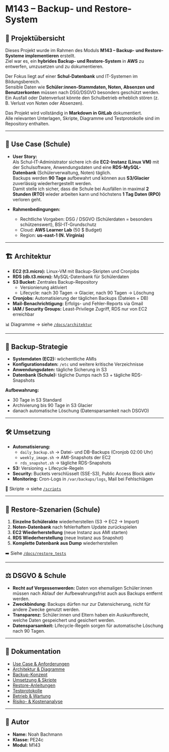 # M143 – Backup- und Restore-System

## 📌 Projektübersicht
Dieses Projekt wurde im Rahmen des Moduls **M143 – Backup- und Restore-Systeme implementieren** erstellt.  
Ziel war es, ein **hybrides Backup- und Restore-System** in **AWS** zu entwerfen, umzusetzen und zu dokumentieren.  

Der Fokus liegt auf einer **Schul-Datenbank** und IT-Systemen im Bildungsbereich.  
Sensible Daten wie **Schüler:innen-Stammdaten, Noten, Absenzen und Benutzerkonten** müssen nach DSG/DSGVO besonders geschützt werden.  
Ein Ausfall oder Datenverlust könnte den Schulbetrieb erheblich stören (z. B. Verlust von Noten oder Absenzen).

Das Projekt wird vollständig in **Markdown in GitLab** dokumentiert.  
Alle relevanten Unterlagen, Skripte, Diagramme und Testprotokolle sind im Repository enthalten.  

---

## 🎯 Use Case (Schule)
- **User Story:**  
  Als Schul-IT-Administrator sichere ich die **EC2-Instanz (Linux VM)** mit der Schulsoftware, Anwendungsdaten und eine **RDS-MySQL-Datenbank** (Schülerverwaltung, Noten) täglich.  
  Backups werden **90 Tage** aufbewahrt und können aus **S3/Glacier** zuverlässig wiederhergestellt werden.  
  Damit stelle ich sicher, dass die Schule bei Ausfällen in maximal **2 Stunden (RTO)** wieder arbeiten kann und höchstens **1 Tag Daten (RPO)** verloren geht.  

- **Rahmenbedingungen:**  
  - Rechtliche Vorgaben: DSG / DSGVO (Schülerdaten = besonders schützenswert), BSI-IT-Grundschutz  
  - Cloud: **AWS Learner Lab** (50 $ Budget)  
  - Region: **us-east-1 (N. Virginia)**  

---

## 🏗️ Architektur
- **EC2 (t3.micro):** Linux-VM mit Backup-Skripten und Cronjobs  
- **RDS (db.t3.micro):** MySQL-Datenbank für Schülerdaten  
- **S3 Bucket:** Zentrales Backup-Repository  
  - Versionierung aktiviert  
  - Lifecycle: nach 30 Tagen → Glacier, nach 90 Tagen → Löschung  
- **Cronjobs:** Automatisierung der täglichen Backups (Dateien + DB)  
- **Mail-Benachrichtigung:** Erfolgs- und Fehler-Reports via Gmail  
- **IAM / Security Groups:** Least-Privilege Zugriff, RDS nur von EC2 erreichbar  

📊 Diagramme → siehe [`/docs/architektur`](docs/architektur)

---

## 🔄 Backup-Strategie
- **Systemdaten (EC2):** wöchentliche AMIs  
- **Konfigurationsdaten:** `/etc` und weitere kritische Verzeichnisse  
- **Anwendungsdaten:** tägliche Sicherung in S3  
- **Datenbank (Schule):** tägliche Dumps nach S3 + tägliche RDS-Snapshots  

**Aufbewahrung:**  
- 30 Tage in S3 Standard  
- Archivierung bis 90 Tage in S3 Glacier  
- danach automatische Löschung (Datensparsamkeit nach DSGVO)  

---

## 🛠️ Umsetzung
- **Automatisierung:**  
  - `daily_backup.sh` → Datei- und DB-Backups (Cronjob 02:00 Uhr)  
  - `weekly_image.sh` → AMI-Snapshots der EC2  
  - `rds_snapshot.sh` → tägliche RDS-Snapshots  
- **S3:** Versioning + Lifecycle-Regeln  
- **Security:** Buckets verschlüsselt (SSE-S3), Public Access Block aktiv  
- **Monitoring:** Cron-Logs in `/var/backups/logs`, Mail bei Fehlschlägen  

🔗 Skripte → siehe [`/scripts`](scripts)

---

## 🔁 Restore-Szenarien (Schule)
1. **Einzelne Schülerakte** wiederherstellen (S3 → EC2 → Import)  
2. **Noten-Datenbank** nach fehlerhaftem Update zurückspielen  
3. **EC2 Wiederherstellung** (neue Instanz aus AMI starten)  
4. **RDS Wiederherstellung** (neue Instanz aus Snapshot)  
5. **Komplette Datenbank aus Dump** wiederherstellen  

➡️ Siehe [`/docs/restore_tests`](docs/restore_tests)

---

## ⚖️ DSGVO & Schule
- **Recht auf Vergessenwerden:** Daten von ehemaligen Schüler:innen müssen nach Ablauf der Aufbewahrungsfrist auch aus Backups entfernt werden.  
- **Zweckbindung:** Backups dürfen nur zur Datensicherung, nicht für andere Zwecke genutzt werden.  
- **Transparenz:** Schüler:innen und Eltern haben ein Auskunftsrecht, welche Daten gespeichert und gesichert werden.  
- **Datensparsamkeit:** Lifecycle-Regeln sorgen für automatische Löschung nach 90 Tagen.  

---

## 📑 Dokumentation
- [Use Case & Anforderungen](docs/01_usecase.md)  
- [Architektur & Diagramme](docs/02_architektur.md)  
- [Backup-Konzept](docs/03_backup_konzept.md)  
- [Umsetzung & Skripte](docs/04_umsetzung.md)  
- [Restore-Anleitungen](docs/05_restore_guides.md)  
- [Testprotokolle](docs/06_testprotokolle.md)  
- [Betrieb & Wartung](docs/07_betrieb_wartung.md)  
- [Risiko- & Kostenanalyse](docs/08_risiko_kosten.md)  

---

## 👤 Autor
- **Name:** Noah Bachmann  
- **Klasse:** PE24c 
- **Modul:** M143 

